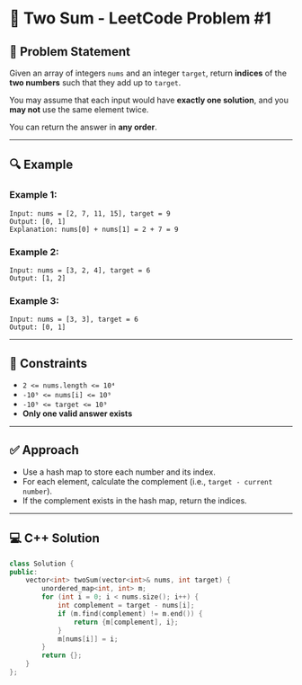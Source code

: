 
# 🧮 Two Sum - LeetCode Problem #1

## 📝 Problem Statement

Given an array of integers `nums` and an integer `target`, return **indices** of the **two numbers** such that they add up to `target`.

You may assume that each input would have **exactly one solution**, and you **may not** use the same element twice.

You can return the answer in **any order**.

---

## 🔍 Example

### Example 1:
```
Input: nums = [2, 7, 11, 15], target = 9  
Output: [0, 1]
Explanation: nums[0] + nums[1] = 2 + 7 = 9
```

### Example 2:
```
Input: nums = [3, 2, 4], target = 6  
Output: [1, 2]
```

### Example 3:
```
Input: nums = [3, 3], target = 6  
Output: [0, 1]
```

---

## 🧠 Constraints

- `2 <= nums.length <= 10⁴`
- `-10⁹ <= nums[i] <= 10⁹`
- `-10⁹ <= target <= 10⁹`
- **Only one valid answer exists**

---

## ✅ Approach

- Use a hash map to store each number and its index.
- For each element, calculate the complement (i.e., `target - current number`).
- If the complement exists in the hash map, return the indices.

---

## 💻 C++ Solution

```cpp
class Solution {
public:
    vector<int> twoSum(vector<int>& nums, int target) {
        unordered_map<int, int> m;
        for (int i = 0; i < nums.size(); i++) {
            int complement = target - nums[i];
            if (m.find(complement) != m.end()) {
                return {m[complement], i};
            }
            m[nums[i]] = i;
        }
        return {};
    }
};
```
